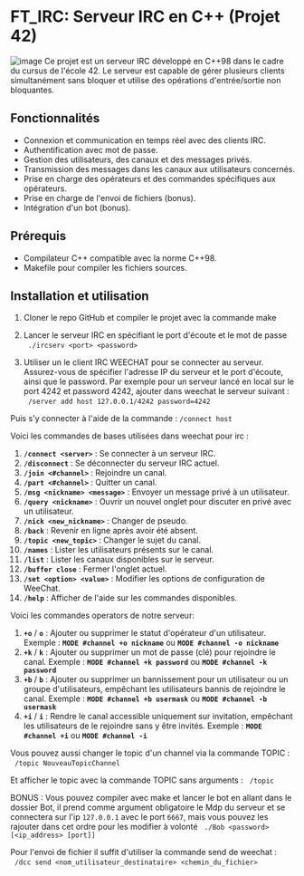 # FT_IRC: Serveur IRC en C++ (Projet 42)
![image](https://github.com/BenJ3D/FT_IRC-42/assets/49345674/543ae8cf-bd58-4929-9f43-809300e38a80)
Ce projet est un serveur IRC développé en C++98 dans le cadre du cursus de l'école 42. Le serveur est capable de gérer plusieurs clients simultanément sans bloquer et utilise des opérations d'entrée/sortie non bloquantes.

## Fonctionnalités

- Connexion et communication en temps réel avec des clients IRC.
- Authentification avec mot de passe.
- Gestion des utilisateurs, des canaux et des messages privés.
- Transmission des messages dans les canaux aux utilisateurs concernés.
- Prise en charge des opérateurs et des commandes spécifiques aux opérateurs.
- Prise en charge de l'envoi de fichiers (bonus).
- Intégration d'un bot (bonus).

## Prérequis

- Compilateur C++ compatible avec la norme C++98.
- Makefile pour compiler les fichiers sources.

## Installation et utilisation

1. Cloner le repo GitHub et compiler le projet avec la commande make


2. Lancer le serveur IRC en spécifiant le port d'écoute et le mot de passe
$\hspace{5pt}$```./ircserv <port> <password>```

3. Utiliser un le client IRC WEECHAT pour se connecter au serveur. 
Assurez-vous de spécifier l'adresse IP du serveur et le port d'écoute, ainsi que le password.
Par exemple pour un serveur lancé en local sur le port 4242 et password 4242, ajouter dans weechat le serveur suivant :
$\hspace{5pt}$```/server add host 127.0.0.1/4242 password=4242```

Puis s'y connecter à l'aide de la commande : ```/connect host```

Voici les commandes de bases utilisées dans weechat pour irc :

1. **`/connect <server>`** : Se connecter à un serveur IRC.
2. **`/disconnect`** : Se déconnecter du serveur IRC actuel.
3. **`/join <#channel>`** : Rejoindre un canal.
4. **`/part <#channel>`** : Quitter un canal.
5. **`/msg <nickname> <message>`** : Envoyer un message privé à un utilisateur.
6. **`/query <nickname>`** : Ouvrir un nouvel onglet pour discuter en privé avec un utilisateur.
7. **`/nick <new_nickname>`** : Changer de pseudo.
10. **`/back`** : Revenir en ligne après avoir été absent.
11. **`/topic <new_topic>`** : Changer le sujet du canal.
12. **`/names`** : Lister les utilisateurs présents sur le canal.
13. **`/list`** : Lister les canaux disponibles sur le serveur.
14. **`/buffer close`** : Fermer l'onglet actuel.
15. **`/set <option> <value>`** : Modifier les options de configuration de WeeChat.
20. **`/help`** : Afficher de l'aide sur les commandes disponibles.

Voici les commandes operators de notre serveur:

1. **`+o`** / **`o`** : Ajouter ou supprimer le statut d'opérateur d'un utilisateur.
Exemple : **`MODE #channel +o nickname`** ou **`MODE #channel -o nickname`**
3. **`+k`** / **`k`** : Ajouter ou supprimer un mot de passe (clé) pour rejoindre le canal.
Exemple : **`MODE #channel +k password`** ou **`MODE #channel -k password`**
5. **`+b`** / **`b`** : Ajouter ou supprimer un bannissement pour un utilisateur ou un groupe d'utilisateurs, empêchant les utilisateurs bannis de rejoindre le canal.
Exemple : **`MODE #channel +b usermask`** ou **`MODE #channel -b usermask`**
6. **`+i`** / **`i`** : Rendre le canal accessible uniquement sur invitation, empêchant les utilisateurs de le rejoindre sans y être invités.
Exemple : **`MODE #channel +i`** ou **`MODE #channel -i`**

Vous pouvez aussi changer le topic d'un channel via la commande TOPIC :
$\hspace{5pt}$```/topic NouveauTopicChannel```

Et afficher le topic avec la commande TOPIC sans arguments :
$\hspace{5pt}$```/topic```

BONUS :
Vous pouvez compiler avec make et lancer le bot en allant dans le dossier Bot, il prend comme argument obligatoire le Mdp du serveur et se connectera sur l'ip `127.0.0.1` avec le port `6667`, mais vous pouvez les rajouter dans cet ordre pour les modifier à volonté
$\hspace{5pt}$```./Bob <password> [<ip_address> [port]]```

Pour l'envoi de fichier il suffit d'utiliser la commande send de weechat :
$\hspace{5pt}$```/dcc send <nom_utilisateur_destinataire> <chemin_du_fichier>```
